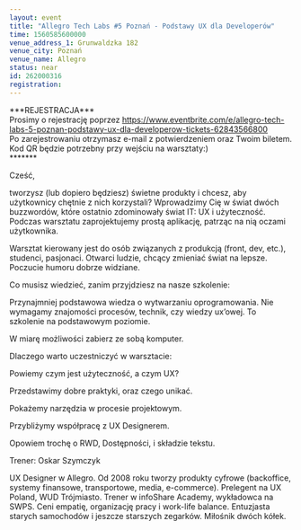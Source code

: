 ```yaml
---
layout: event
title: "Allegro Tech Labs #5 Poznań - Podstawy UX dla Developerów"
time: 1560585600000
venue_address_1: Grunwaldzka 182
venue_city: Poznań
venue_name: Allegro
status: near
id: 262000316
registration: 
---
```


<p>***REJESTRACJA***<br />Prosimy o rejestrację poprzez <a href="https://www.eventbrite.com/e/allegro-tech-labs-5-poznan-podstawy-ux-dla-developerow-tickets-62843566800" class="linkified">https://www.eventbrite.com/e/allegro-tech-labs-5-poznan-podstawy-ux-dla-developerow-tickets-62843566800</a><br />Po zarejestrowaniu otrzymasz e-mail z potwierdzeniem oraz Twoim biletem. Kod QR będzie potrzebny przy wejściu na warsztaty:)<br />*******</p>
<p>Cześć,</p>
<p>tworzysz (lub dopiero będziesz) świetne produkty i chcesz, aby użytkownicy chętnie z nich korzystali? Wprowadzimy Cię w świat dwóch buzzwordów, które ostatnio zdominowały świat IT: UX i użyteczność. Podczas warsztatu zaprojektujemy prostą aplikację, patrząc na nią oczami użytkownika.</p>
<p>Warsztat kierowany jest do osób związanych z produkcją (front, dev, etc.), studenci, pasjonaci. Otwarci ludzie, chcący zmieniać świat na lepsze. Poczucie humoru dobrze widziane.</p>
<p>Co musisz wiedzieć, zanim przyjdziesz na nasze szkolenie:</p>
<p>Przynajmniej podstawowa wiedza o wytwarzaniu oprogramowania. Nie wymagamy znajomości procesów, technik, czy wiedzy ux’owej. To szkolenie na podstawowym poziomie.</p>
<p>W miarę możliwości zabierz ze sobą komputer.</p>
<p>Dlaczego warto uczestniczyć w warsztacie:</p>
<p>Powiemy czym jest użyteczność, a czym UX?</p>
<p>Przedstawimy dobre praktyki, oraz czego unikać.</p>
<p>Pokażemy narzędzia w procesie projektowym.</p>
<p>Przybliżymy współpracę z UX Designerem.</p>
<p>Opowiem trochę o RWD, Dostępności, i składzie tekstu.</p>
<p>Trener: Oskar Szymczyk</p>
<p>UX Designer w Allegro. Od 2008 roku tworzy produkty cyfrowe (backoffice, systemy finansowe, transportowe, media, e-commerce). Prelegent na UX Poland, WUD Trójmiasto. Trener w infoShare Academy, wykładowca na SWPS. Ceni empatię, organizację pracy i work-life balance. Entuzjasta starych samochodów i jeszcze starszych zegarków. Miłośnik dwóch kółek.</p>
